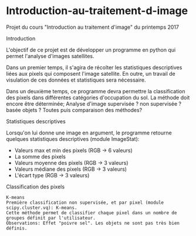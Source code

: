 # Introduction-au-traitement-d-image
Projet du cours "Introduction au traitement d'image" du printemps 2017

Introduction

L'objectif de ce projet est de développer un programme en python qui permet l'analyse d'images satellites.

Dans un premier temps, il s'agira de récolter les statistiques descriptives liées aux pixels qui composent l'image satellite.
En outre, un travail de visulation de ces données et statistiques sera nécessaire.

Dans un deuxième temps, ce programme devra permettre la classification des pixels dans différentes catégories d'occupation du sol.
La méthode doit encore être déterminée; Analyse d'image supervisée ? non supervisée ? basée objets ? Toutes puis comparaison des méthodes?


Statistiques descriptives

Lorsqu'on lui donne une image en argument, le programme retourne quelques statistiques descriptives (module ImageStat):
- Valeurs max et min des pixels (RGB -> 6 valeurs)
- La somme des pixels
- Valeurs moyenne des pixels (RGB -> 3 valeurs)
- Valeurs médiane des pixels (RGB -> 3 valeurs)
- L'écart type (RGB -> 3 valeurs)

Classification des pixels

    K-means
    Première classification non supervisée, et par pixel (module scipy.cluster.vq): K-means.
    Cette méthode permet de classifier chaque pixel dans un nombre de groupes définit par l'utilisateur.
    Observations: Effet "poivre sel". Les objets ne sont pas très bien définis.
    
    


